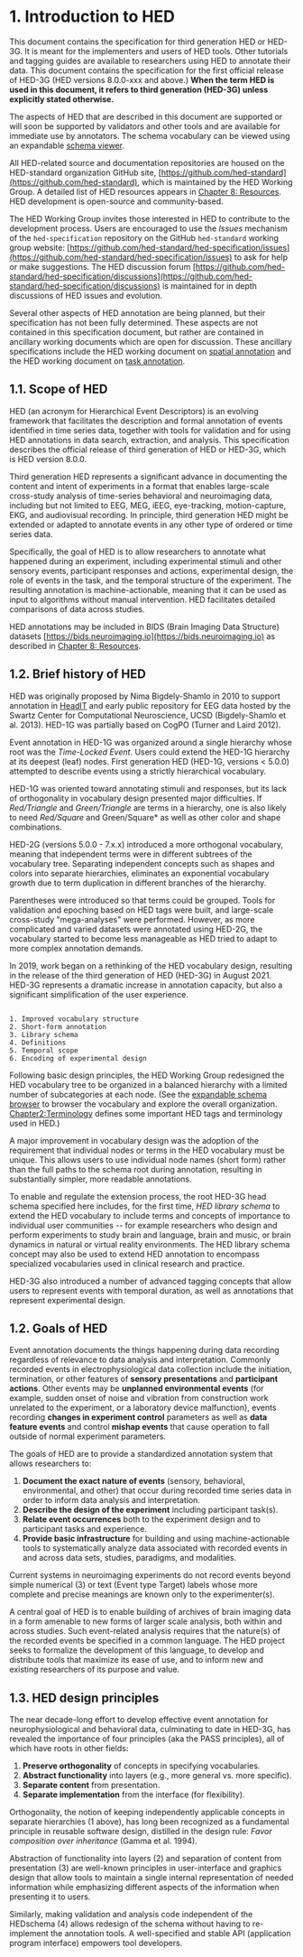 # 1. Introduction to HED
This document contains the specification for third generation HED or HED-3G. 
It is meant for the implementers and users of HED tools. Other tutorials and tagging 
guides are available to researchers using HED to annotate their data. 
This document contains the specification for the first official release of HED-3G 
(HED versions 8.0.0-xxx and above.) **When the term HED is used in this document, 
it refers to third generation (HED-3G) unless explicitly stated otherwise.**

The aspects of HED that are described in this document are supported or will soon
be supported by validators and other tools and are available for immediate use by annotators. 
The schema vocabulary can be viewed using an expandable
[schema viewer](https://www.hedtags.org/display_hed.html).

All HED-related source and documentation repositories are housed on the HED-standard 
organization GitHub site, [https://github.com/hed-standard](https://github.com/hed-standard),
which is maintained by the HED Working Group. A detailed list of HED resources appears in 
[Chapter 8: Resources](08_Resources.md#8-resources). HED development is open-source and
community-based. 

The HED Working Group invites those interested in HED to contribute to the development process. 
Users are encouraged to use the *Issues* mechanism of the `hed-specification`
repository on the GitHub `hed-standard` working group website: 
[https://github.com/hed-standard/hed-specification/issues](https://github.com/hed-standard/hed-specification/issues)
to ask for help or make suggestions. The HED discussion forum 
[https://github.com/hed-standard/hed-specification/discussions](https://github.com/hed-standard/hed-specification/discussions) is maintained for in depth 
discussions of HED issues and evolution.

Several other aspects of HED annotation are being planned, but their specification has 
not been fully determined. These aspects are not contained in this specification document, 
but rather are contained in ancillary working documents which are open for discussion. 
These ancillary specifications include the HED working document on 
[spatial annotation](https://docs.google.com/document/u/0/d/1jpSASpWQwOKtan15iQeiYHVewvEeefcBUn1xipNH5-8/edit) and the HED working
document on [task annotation](https://docs.google.com/document/u/0/d/1eGRI_gkYutmwmAl524ezwkX7VwikrLTQa9t8PocQMlU/edit).

## 1.1. Scope of HED 

HED (an acronym for Hierarchical Event Descriptors) is an evolving framework that facilitates 
the description and formal annotation of events identified in time series data, 
together with tools for validation and for using HED annotations in data search, 
extraction, and analysis. This specification describes the official release of third 
generation of HED or HED-3G, which is HED version 8.0.0.

Third generation HED represents a significant advance in documenting the content and intent of
experiments in a format that enables large-scale cross-study analysis of time-series behavioral
and neuroimaging data, including but not limited to EEG, MEG, iEEG, eye-tracking, motion-capture,
EKG, and audiovisual recording. In principle, third generation HED might be extended or adapted
to annotate events in any other type of ordered or time series data. 

Specifically, the goal of HED is to allow researchers to annotate what happened during an 
experiment, including experimental stimuli and other sensory events, participant responses 
and actions, experimental design, the role of events in the task, and the temporal structure 
of the experiment. The resulting annotation is machine-actionable, meaning that it can be 
used as input to algorithms without manual intervention. HED facilitates detailed comparisons
of data across studies.

HED annotations may be included in BIDS (Brain Imaging Data Structure)
datasets [https://bids.neuroimaging.io](https://bids.neuroimaging.io) as described in 
[Chapter 8: Resources](08_Resources.md#8-resources).


## 1.2. Brief history of HED
HED was originally proposed by Nima Bigdely-Shamlo in 2010 to support annotation in
[HeadIT](https://headit.ucsd.edu) and early public repository for EEG data hosted by the 
Swartz Center for Computational Neuroscience, UCSD (Bigdely-Shamlo et al. 2013). 
HED-1G was partially based on CogPO (Turner and Laird 2012). 

Event annotation in HED-1G was organized around a single hierarchy whose root was the
*Time-Locked Event*. Users could extend the HED-1G hierarchy at its deepest (leaf) nodes.
First generation HED (HED-1G, versions < 5.0.0) attempted to describe events using a strictly
hierarchical vocabulary. 

HED-1G was oriented toward annotating stimuli and responses, 
but its lack of orthogonality in vocabulary design presented major difficulties.
If *Red/Triangle* and *Green/Triangle* are terms in a hierarchy, 
one is also likely to need *Red/Square* and Green/Square* as well as other color and shape 
combinations.  

HED-2G (versions 5.0.0 - 7.x.x) introduced a more orthogonal vocabulary, 
meaning that independent terms were in different subtrees of the vocabulary tree. 
Separating independent concepts such as shapes and colors into separate hierarchies, 
eliminates an exponential vocabulary growth due to term duplication in different 
branches of the hierarchy.  

Parentheses were introduced so that terms could be grouped. 
Tools for validation and epoching based on HED tags were built, and large-scale 
cross-study "mega-analyses" were performed. However, as more complicated and varied 
datasets were annotated using HED-2G, the vocabulary started to become less 
manageable as HED tried to adapt to more complex annotation demands.

In 2019, work began on a rethinking of the HED vocabulary design, resulting in the 
release of the third generation of HED (HED-3G) in August 2021. HED-3G represents a 
dramatic increase in annotation capacity, but also a significant simplification of the
user experience.

````{admonition} New in HED-3G (versions 8.0.0+)

1. Improved vocabulary structure
2. Short-form annotation
3. Library schema
4. Definitions
5. Temporal scope
6. Encoding of experimental design

````

Following basic design principles, the HED Working Group redesigned the HED vocabulary tree to
be organized in a balanced hierarchy with a limited number of subcategories at each node. (See the
[expandable schema browser](https://www.hedtags.org/display_hed.html) to browser the vocabulary
and explore the overall organization. [Chapter2:Terminology](02_Terminology.md#2-hed-terminology)
defines some important HED tags and terminology used in HED.)

A major improvement in vocabulary design was the adoption of the requirement that individual
nodes or terms in the HED vocabulary must be unique. This allows users to use individual
node names (short form) rather than the full paths to the schema root during annotation, 
resulting in substantially simpler, more readable annotations.

To enable and regulate the extension process, the root HED-3G head schema specified here includes, for the first time, *HED library schema* to extend the HED vocabulary to include terms and concepts of importance to individual user communities -- for example researchers who design and perform experiments to study brain and language, brain and music, or brain dynamics in natural or virtual reality environments. The HED library schema concept may also be used to extend HED annotation to encompass specialized vocabularies used in clinical research and practice. 

HED-3G also introduced a number of advanced tagging concepts that allow users to represent
events with temporal duration, as well as annotations that represent experimental design.

## 1.2. Goals of HED

Event annotation documents the things happening during data recording regardless of relevance
to data analysis and interpretation. Commonly recorded events in electrophysiological data
collection include the initiation, termination, or other features of **sensory presentations** 
and **participant actions**. Other events may be **unplanned environmental events** 
(for example, sudden onset of noise and vibration from construction work unrelated to the 
experiment, or a laboratory device malfunction), events recording **changes in experiment
control** parameters as well as **data feature events** and control **mishap events** that
cause operation to fall outside of normal experiment parameters. 

The goals of HED are to provide a standardized annotation system that allows researchers to:

1. **Document the exact nature of events** (sensory, behavioral, environmental, and other) that occur during recorded time series data in order to inform data analysis and interpretation.
2. **Describe the design of the experiment** including participant task(s).
3. **Relate event occurrences** both to the experiment design and to participant tasks and experience.
4. **Provide basic infrastructure** for building and using machine-actionable tools to systematically analyze data associated with recorded events in and across data sets, studies, paradigms, and modalities.

Current systems in neuroimaging experiments do not record events beyond simple numerical (3) or text (Event type Target) labels whose more complete and precise meanings are known only to the experimenter(s). 

A central goal of HED is to enable building of archives of brain imaging data in a form amenable to new forms of larger scale analysis, both within and across studies. Such event-related analysis requires that the nature(s) of the recorded events be specified in a common language. The HED project seeks to formalize the development of this language, to develop and distribute tools that maximize its ease of use, and to inform new and existing researchers of its purpose and value.


## 1.3. HED design principles

The near decade-long effort to develop effective event annotation for neurophysiological and behavioral data, culminating to date in HED-3G, has revealed the importance of four principles (aka the PASS principles), all of which have roots in other fields:

1. **Preserve orthogonality** of concepts in specifying vocabularies.
2. **Abstract functionality** into layers (e.g., more general vs. more specific).
3. **Separate content** from presentation.
4. **Separate implementation** from the interface (for flexibility).

Orthogonality, the notion of keeping independently applicable concepts in separate hierarchies (1 above), has long been recognized as a fundamental principle in reusable software design, distilled in the design rule: *Favor composition over inheritance* (Gamma et al. 1994). 

Abstraction of functionality into layers (2) and separation of content from presentation (3) are well-known principles in user-interface and graphics design that allow tools to maintain a single internal representation of needed information while emphasizing different aspects of the information when presenting it to users. 

Similarly, making validation and analysis code independent of the HEDschema (4) allows redesign of the schema without having to re-implement the annotation tools. A well-specified and stable API (application program interface) empowers tool developers.
